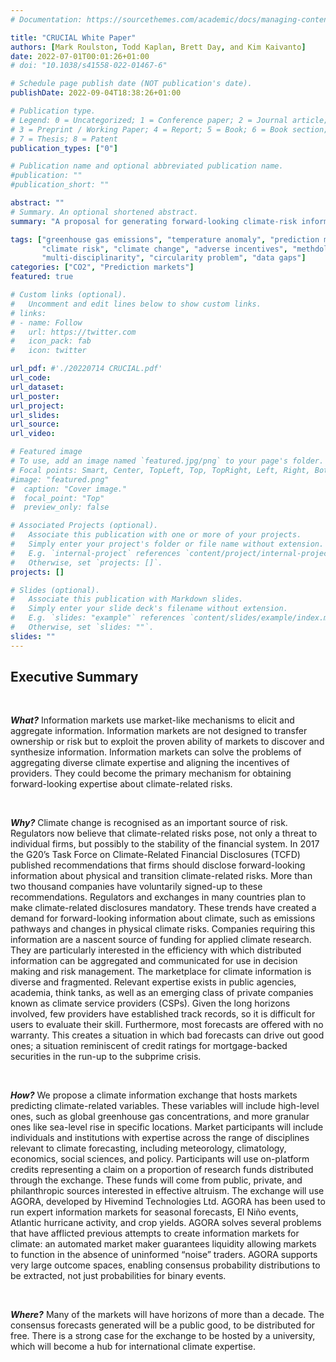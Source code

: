 ```yaml
---
# Documentation: https://sourcethemes.com/academic/docs/managing-content/

title: "CRUCIAL White Paper"
authors: [Mark Roulston, Todd Kaplan, Brett Day, and Kim Kaivanto]
date: 2022-07-01T00:01:26+01:00
# doi: "10.1038/s41558-022-01467-6"

# Schedule page publish date (NOT publication's date).
publishDate: 2022-09-04T18:38:26+01:00

# Publication type.
# Legend: 0 = Uncategorized; 1 = Conference paper; 2 = Journal article;
# 3 = Preprint / Working Paper; 4 = Report; 5 = Book; 6 = Book section;
# 7 = Thesis; 8 = Patent
publication_types: ["0"]

# Publication name and optional abbreviated publication name.
#publication: ""
#publication_short: ""

abstract: ""
# Summary. An optional shortened abstract.
summary: "A proposal for generating forward-looking climate-risk information with expert prediction markets."

tags: ["greenhouse gas emissions", "temperature anomaly", "prediction markets", 
       "climate risk", "climate change", "adverse incentives", "methdologocial choice", 
       "multi-disciplinarity", "circularity problem", "data gaps"]
categories: ["CO2", "Prediction markets"]
featured: true

# Custom links (optional).
#   Uncomment and edit lines below to show custom links.
# links:
# - name: Follow
#   url: https://twitter.com
#   icon_pack: fab
#   icon: twitter

url_pdf: #'./20220714 CRUCIAL.pdf'
url_code:
url_dataset:
url_poster:
url_project:
url_slides:
url_source:
url_video:

# Featured image
# To use, add an image named `featured.jpg/png` to your page's folder. 
# Focal points: Smart, Center, TopLeft, Top, TopRight, Left, Right, BottomLeft, Bottom, BottomRight.
#image: "featured.png"
#  caption: "Cover image."
#  focal_point: "Top"
#  preview_only: false

# Associated Projects (optional).
#   Associate this publication with one or more of your projects.
#   Simply enter your project's folder or file name without extension.
#   E.g. `internal-project` references `content/project/internal-project/index.md`.
#   Otherwise, set `projects: []`.
projects: []

# Slides (optional).
#   Associate this publication with Markdown slides.
#   Simply enter your slide deck's filename without extension.
#   E.g. `slides: "example"` references `content/slides/example/index.md`.
#   Otherwise, set `slides: ""`.
slides: ""
---
```

## Executive Summary

<br>

**_What?_**
Information markets use market-like 
mechanisms to elicit and aggregate 
information. Information markets are not 
designed to transfer ownership or risk but to 
exploit the proven ability of markets to 
discover and synthesize information. 
Information markets can solve the problems of 
aggregating diverse climate expertise and
aligning the incentives of providers. They
could become the primary mechanism for 
obtaining forward-looking expertise about 
climate-related risks.

<br>

**_Why?_**
Climate change is recognised as an important 
source of risk. Regulators now believe that 
climate-related risks pose, not only a threat to 
individual firms, but possibly to the stability of 
the financial system.
In 2017 the G20’s Task Force on Climate-Related Financial Disclosures (TCFD) 
published recommendations that firms should 
disclose forward-looking information about 
physical and transition climate-related risks. 
More than two thousand companies have 
voluntarily signed-up to these 
recommendations. Regulators and exchanges 
in many countries plan to make climate-related disclosures mandatory. These trends 
have created a demand for forward-looking 
information about climate, such as emissions 
pathways and changes in physical climate 
risks. Companies requiring this information 
are a nascent source of funding for applied 
climate research. They are particularly 
interested in the efficiency with which 
distributed information can be aggregated 
and communicated for use in decision making 
and risk management. 
The marketplace for climate information is 
diverse and fragmented. Relevant expertise 
exists in public agencies, academia, think 
tanks, as well as an emerging class of private 
companies known as climate service 
providers (CSPs). Given the long horizons 
involved, few providers have established track 
records, so it is difficult for users to evaluate 
their skill. Furthermore, most forecasts are 
offered with no warranty. This creates a 
situation in which bad forecasts can drive out 
good ones; a situation reminiscent of credit 
ratings for mortgage-backed securities in the 
run-up to the subprime crisis.

<br>

**_How?_**
We propose a climate information exchange 
that hosts markets predicting climate-related 
variables. These variables will include high-level ones, such as global greenhouse gas 
concentrations, and more granular ones like
sea-level rise in specific locations. Market 
participants will include individuals and 
institutions with expertise across the range of 
disciplines relevant to climate forecasting, 
including meteorology, climatology, 
economics, social sciences, and policy. 
Participants will use on-platform credits 
representing a claim on a proportion of 
research funds distributed through the 
exchange. These funds will come from public, 
private, and philanthropic sources interested 
in effective altruism.
The exchange will use AGORA, developed by 
Hivemind Technologies Ltd. AGORA has been 
used to run expert information markets for 
seasonal forecasts, El Niño events, Atlantic 
hurricane activity, and crop yields. AGORA
solves several problems that have afflicted 
previous attempts to create information 
markets for climate: an automated market 
maker guarantees liquidity allowing markets 
to function in the absence of uninformed 
“noise” traders. AGORA supports very large 
outcome spaces, enabling consensus 
probability distributions to be extracted, not 
just probabilities for binary events. 

<br>

**_Where?_**
Many of the markets will have horizons of 
more than a decade. The consensus forecasts 
generated will be a public good, to be 
distributed for free. There is a strong case for 
the exchange to be hosted by a university, 
which will become a hub for international 
climate expertise.

